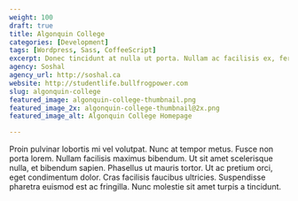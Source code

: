 ```yaml
---
weight: 100
draft: true
title: Algonquin College
categories: [Development]
tags: [Wordpress, Sass, CoffeeScript]
excerpt: Donec tincidunt at nulla ut porta. Nullam ac facilisis ex, fermentum rutrum purus. Praesent eget odio metus. Duis eleifend sem nulla, ac tristique quam hendrerit id. 
agency: Soshal
agency_url: http://soshal.ca
website: http://studentlife.bullfrogpower.com
slug: algonquin-college
featured_image: algonquin-college-thumbnail.png
featured_image_2x: algonquin-college-thumbnail@2x.png
featured_image_alt: Algonquin College Homepage

---
```


Proin pulvinar lobortis mi vel volutpat. Nunc at tempor metus. Fusce non porta lorem. Nullam facilisis maximus bibendum. Ut sit amet scelerisque nulla, et bibendum sapien. Phasellus ut mauris tortor. Ut ac pretium orci, eget condimentum dolor. Cras facilisis faucibus ultricies. Suspendisse pharetra euismod est ac fringilla. Nunc molestie sit amet turpis a tincidunt.
